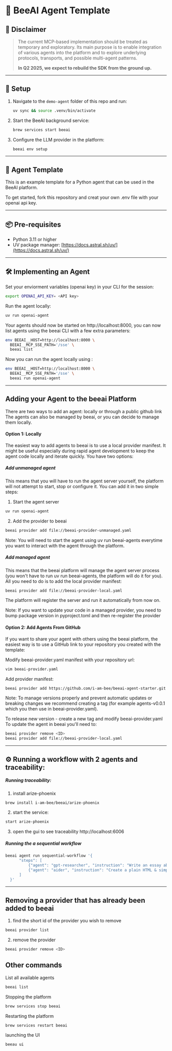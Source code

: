 # 🐝 BeeAI Agent Template

## 🚧 Disclaimer

> The current MCP-based implementation should be treated as temporary and exploratory. Its main purpose is to enable integration of various agents into the platform and to explore underlying protocols, transports, and possible multi-agent patterns.  
> 
> **In Q2 2025, we expect to rebuild the SDK from the ground up.**

---

## 🔧 Setup

1. Navigate to the `demo-agent` folder of this repo and run:

    ```bash
    uv sync && source .venv/bin/activate
    ```

2. Start the BeeAI background service:

    ```bash
    brew services start beeai
    ```

3. Configure the LLM provider in the platform:

    ```bash
    beeai env setup
    ```

---

## 🧠 Agent Template

This is an example template for a Python agent that can be used in the BeeAI platform.

To get started, fork this repository and creat your own .env file with your openai api key.

---

## 📦 Pre-requisites

- Python 3.11 or higher  
- UV package manager: [https://docs.astral.sh/uv/](https://docs.astral.sh/uv/)

---

## 🛠 Implementing an Agent
Set your enviorment variables (openai key) in your CLI for the session:
```bash
export OPENAI_API_KEY= <API key>
   ```
Run the agent locally:
```bash
uv run openai-agent
   ```
Your agents should now be started on http://localhost:8000, you can now list agents using the beeai CLI with a few extra parameters:


```bash
env BEEAI__HOST=http://localhost:8000 \
  BEEAI__MCP_SSE_PATH='/sse' \
  beeai list
   ```
Now you can run the agent locally using :
```bash
env BEEAI__HOST=http://localhost:8000 \
  BEEAI__MCP_SSE_PATH='/sse' \
  beeai run openai-agent
   ```

---

## Adding your Agent to the beeai Platform
There are two ways to add an agent: locally or through a public github link
The agents can also be managed by beeai, or you can decide to manage them locally.

#### Option 1: Locally
The easiest way to add agents to beeai is to use a local provider manifest. It might be useful especially during rapid agent development to keep the agent code locally and iterate quickly. You have two options:

##### Add unmanaged agent
This means that you will have to run the agent server yourself, the platform will not attempt to start, stop or configure it. You can add it in two simple steps:

1. Start the agent server 
```bash
uv run openai-agent
   ```
2. Add the provider to beeai
```bash
beeai provider add file://beeai-provider-unmanaged.yaml
   ```
Note: You will need to start the agent using uv run beeai-agents everytime you want to interact with the agent through the platform.

##### Add managed agent

This means that the beeai platform will manage the agent server process (you won't have to run uv run beeai-agents, the platform will do it for you). All you need to do is to add the local provider manifest:
```bash
beeai provider add file://beeai-provider-local.yaml
   ```

The platform will register the server and run it automatically from now on.

Note: If you want to update your code in a managed provider, you need to bump package version in pyproject.toml and then re-register the provider

#### Option 2: Add Agents From GitHub
If you want to share your agent with others using the beeai platform, the easiest way is to use a GitHub link to your repository you created with the template:

Modify beeai-provider.yaml manifest with your repository url:
```bash
vim beeai-provider.yaml
   ```

Add provider manifest:
```bash
beeai provider add https://github.com/i-am-bee/beeai-agent-starter.git
   ```

Note: To manage versions properly and prevent automatic updates or breaking changes we recommend creating a tag (for example agents-v0.0.1 which you then use in beeai-provider.yaml).

To release new version - create a new tag and modify beeai-provider.yaml
To update the agent in beeai you'll need to:

```bash
beeai provider remove <ID>
beeai provider add file://beeai-provider-local.yaml
   ```
---
## ⚙️ Running a workflow with 2 agents and traceability:
##### Running traceability:
1. install arize-phoenix
```bash
brew install i-am-bee/beeai/arize-phoenix
   ```
2. start the service:
```bash
start arize-phoenix
   ```
3. open the gui to see traceability http://localhost:6006

##### Running the a sequential workflow
```bash
beeai agent run sequential-workflow '{
      "steps": [
          {"agent": "gpt-researcher", "instruction": "Write an essay about AI agents."},
          {"agent": "aider", "instruction": "Create a plain HTML & simple CSS styled website based on the provided essay."}
      ]
  }'
   ```
---
## Removing a provider that has already been added to beeai
1. find the short id of the provider you wish to remove
```bash
beeai provider list 
   ```
2. remove the provider
```bash
beeai provider remove <ID> 
```

## Other commands
List all available agents
```bash
beeai list 
   ```
 Stopping the platform
 ```bash
brew services stop beeai
   ```
Restarting the platform
```bash
brew services restart beeai
   ```
launching the UI
 ```bash
beeau ui
   ```
